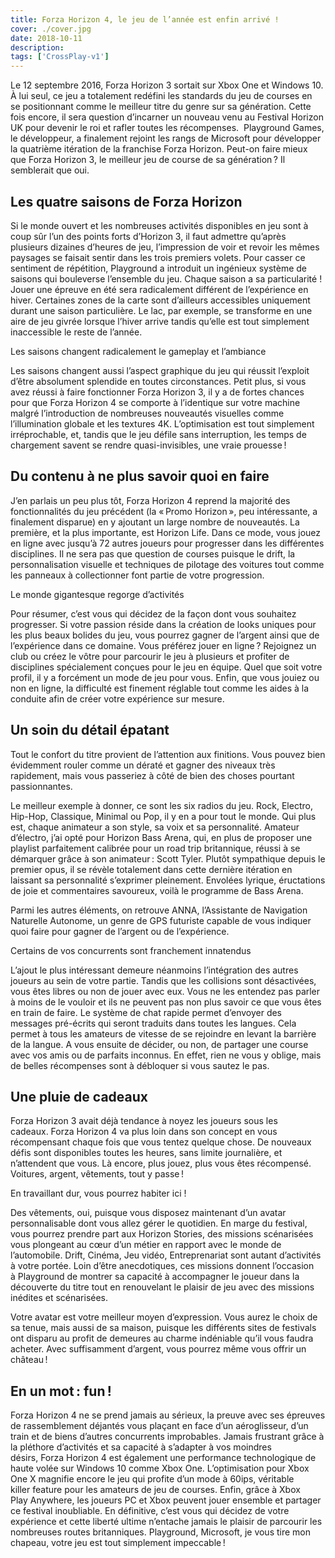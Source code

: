 ```yaml
---
title: Forza Horizon 4, le jeu de l’année est enfin arrivé !
cover: ./cover.jpg
date: 2018-10-11
description: 
tags: ['CrossPlay-v1']
---
```

Le 12 septembre 2016, Forza Horizon 3 sortait sur Xbox One et Windows 10. À lui seul, ce jeu a totalement redéfini les standards du jeu de courses en se positionnant comme le meilleur titre du genre sur sa génération. Cette fois encore, il sera question d’incarner un nouveau venu au Festival Horizon UK pour devenir le roi et rafler toutes les récompenses.  Playground Games, le développeur, a finalement rejoint les rangs de Microsoft pour développer la quatrième itération de la franchise Forza Horizon. Peut-on faire mieux que Forza Horizon 3, le meilleur jeu de course de sa génération ? Il semblerait que oui.

## Les quatre saisons de Forza Horizon
Si le monde ouvert et les nombreuses activités disponibles en jeu sont à coup sûr l’un des points forts d’Horizon 3, il faut admettre qu’après plusieurs dizaines d’heures de jeu, l’impression de voir et revoir les mêmes paysages se faisait sentir dans les trois premiers volets. Pour casser ce sentiment de répétition, Playground a introduit un ingénieux système de saisons qui bouleverse l’ensemble du jeu. Chaque saison a sa particularité ! Jouer une épreuve en été sera radicalement différent de l’expérience en hiver. Certaines zones de la carte sont d’ailleurs accessibles uniquement durant une saison particulière. Le lac, par exemple, se transforme en une aire de jeu givrée lorsque l’hiver arrive tandis qu’elle est tout simplement inaccessible le reste de l’année.

Les saisons changent radicalement le gameplay et l’ambiance

Les saisons changent aussi l’aspect graphique du jeu qui réussit l’exploit d’être absolument splendide en toutes circonstances. Petit plus, si vous avez réussi à faire fonctionner Forza Horizon 3, il y a de fortes chances pour que Forza Horizon 4 se comporte à l’identique sur votre machine malgré l’introduction de nombreuses nouveautés visuelles comme l’illumination globale et les textures 4K. L’optimisation est tout simplement irréprochable, et, tandis que le jeu défile sans interruption, les temps de chargement savent se rendre quasi-invisibles, une vraie prouesse !

## Du contenu à ne plus savoir quoi en faire
J’en parlais un peu plus tôt, Forza Horizon 4 reprend la majorité des fonctionnalités du jeu précédent (la « Promo Horizon », peu intéressante, a finalement disparue) en y ajoutant un large nombre de nouveautés. La première, et la plus importante, est Horizon Life. Dans ce mode, vous jouez en ligne avec jusqu’à 72 autres joueurs pour progresser dans les différentes disciplines. Il ne sera pas que question de courses puisque le drift, la personnalisation visuelle et techniques de pilotage des voitures tout comme les panneaux à collectionner font partie de votre progression. 

Le monde gigantesque regorge d’activités

Pour résumer, c’est vous qui décidez de la façon dont vous souhaitez progresser. Si votre passion réside dans la création de looks uniques pour les plus beaux bolides du jeu, vous pourrez gagner de l’argent ainsi que de l’expérience dans ce domaine. Vous préférez jouer en ligne ? Rejoignez un club ou créez le vôtre pour parcourir le jeu à plusieurs et profiter de disciplines spécialement conçues pour le jeu en équipe. Quel que soit votre profil, il y a forcément un mode de jeu pour vous. Enfin, que vous jouiez ou non en ligne, la difficulté est finement réglable tout comme les aides à la conduite afin de créer votre expérience sur mesure.

## Un soin du détail épatant
Tout le confort du titre provient de l’attention aux finitions. Vous pouvez bien évidemment rouler comme un dératé et gagner des niveaux très rapidement, mais vous passeriez à côté de bien des choses pourtant passionnantes.

Le meilleur exemple à donner, ce sont les six radios du jeu. Rock, Electro, Hip-Hop, Classique, Minimal ou Pop, il y en a pour tout le monde. Qui plus est, chaque animateur a son style, sa voix et sa personnalité. Amateur d’électro, j’ai opté pour Horizon Bass Arena, qui, en plus de proposer une playlist parfaitement calibrée pour un road trip britannique, réussi à se démarquer grâce à son animateur : Scott Tyler. Plutôt sympathique depuis le premier opus, il se révèle totalement dans cette dernière itération en laissant sa personnalité s’exprimer pleinement. Envolées lyrique, éructations de joie et commentaires savoureux, voilà le programme de Bass Arena.

Parmi les autres éléments, on retrouve ANNA, l’Assistante de Navigation Naturelle Autonome, un genre de GPS futuriste capable de vous indiquer quoi faire pour gagner de l’argent ou de l’expérience.

Certains de vos concurrents sont franchement innatendus

L’ajout le plus intéressant demeure néanmoins l’intégration des autres joueurs au sein de votre partie. Tandis que les collisions sont désactivées, vous êtes libres ou non de jouer avec eux. Vous ne les entendez pas parler à moins de le vouloir et ils ne peuvent pas non plus savoir ce que vous êtes en train de faire. Le système de chat rapide permet d’envoyer des messages pré-écrits qui seront traduits dans toutes les langues. Cela permet à tous les amateurs de vitesse de se rejoindre en levant la barrière de la langue. A vous ensuite de décider, ou non, de partager une course avec vos amis ou de parfaits inconnus. En effet, rien ne vous y oblige, mais de belles récompenses sont à débloquer si vous sautez le pas.

## Une pluie de cadeaux
Forza Horizon 3 avait déjà tendance à noyez les joueurs sous les cadeaux. Forza Horizon 4 va plus loin dans son concept en vous récompensant chaque fois que vous tentez quelque chose. De nouveaux défis sont disponibles toutes les heures, sans limite journalière, et n’attendent que vous. Là encore, plus jouez, plus vous êtes récompensé. Voitures, argent, vêtements, tout y passe !

En travaillant dur, vous pourrez habiter ici !

Des vêtements, oui, puisque vous disposez maintenant d’un avatar personnalisable dont vous allez gérer le quotidien. En marge du festival, vous pourrez prendre part aux Horizon Stories, des missions scénarisées vous plongeant au cœur d’un métier en rapport avec le monde de l’automobile. Drift, Cinéma, Jeu vidéo, Entreprenariat sont autant d’activités à votre portée. Loin d’être anecdotiques, ces missions donnent l’occasion à Playground de montrer sa capacité à accompagner le joueur dans la découverte du titre tout en renouvelant le plaisir de jeu avec des missions inédites et scénarisées. 

Votre avatar est votre meilleur moyen d’expression. Vous aurez le choix de sa tenue, mais aussi de sa maison, puisque les différents sites de festivals ont disparu au profit de demeures au charme indéniable qu’il vous faudra acheter. Avec suffisamment d’argent, vous pourrez même vous offrir un château !

## En un mot : fun !
Forza Horizon 4 ne se prend jamais au sérieux, la preuve avec ses épreuves de rassemblement déjantés vous plaçant en face d’un aéroglisseur, d’un train et de biens d’autres concurrents improbables. Jamais frustrant grâce à la pléthore d’activités et sa capacité à s’adapter à vos moindres désirs, Forza Horizon 4 est également une performance technologique de haute volée sur Windows 10 comme Xbox One. L’optimisation pour Xbox One X magnifie encore le jeu qui profite d’un mode à 60ips, véritable killer feature pour les amateurs de jeu de courses. Enfin, grâce à Xbox Play Anywhere, les joueurs PC et Xbox peuvent jouer ensemble et partager ce festival inoubliable. En définitive, c’est vous qui décidez de votre expérience et cette liberté ultime n’entache jamais le plaisir de parcourir les nombreuses routes britanniques. Playground, Microsoft, je vous tire mon chapeau, votre jeu est tout simplement impeccable !

